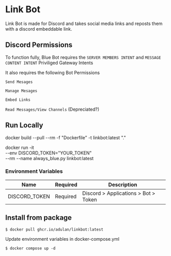 # Link Bot

Link Bot is made for Discord and takes social media links and reposts them with a discord embeddable link.

## Discord Permissions

To function fully, Blue Bot requires the ```SERVER MEMBERS INTENT``` and ```MESSAGE CONTENT INTENT``` Priviliged Gateway Intents

It also requires the following Bot Permissions

```Send Mesages```

```Manage Mesages```

```Embed Links```

```Read Messages/View Channels``` (Depreciated?)


## Run Locally

docker build --pull --rm -f "Dockerfile" -t linkbot:latest "."

docker run -it \
--env DISCORD_TOKEN="YOUR_TOKEN" \
--rm --name always_blue.py linkbot:latest

### Environment Variables
| Name | Required | Description |
| --- | --- |--- |
| DISCORD_TOKEN | Required | Discord > Applications > Bot > Token |


## Install from package

```$ docker pull ghcr.io/adulan/linkbot:latest```

Update environment variables in docker-compose.yml

```$ docker compose up -d``` 
